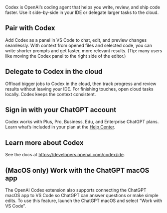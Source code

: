 Codex is OpenAI’s coding agent that helps you write, review, and ship code faster. Use it side-by-side in your IDE or delegate larger tasks to the cloud.

## Pair with Codex

Add Codex as a panel in VS Code to chat, edit, and preview changes seamlessly. With context from opened files and selected code, you can write shorter prompts and get faster, more relevant results. (Tip: many users like moving the Codex panel to the right side of the editor.)

## Delegate to Codex in the cloud

Offload bigger jobs to Codex in the cloud, then track progress and review results without leaving your IDE. For finishing touches, open cloud tasks locally. Codex keeps the context consistent.

## Sign in with your ChatGPT account

Codex works with Plus, Pro, Business, Edu, and Enterprise ChatGPT plans. Learn what’s included in your plan at the [Help Center](https://help.openai.com/en/articles/11369540).

## Learn more about Codex

See the docs at <https://developers.openai.com/codex/ide>.

## (MacOS only) Work with the ChatGPT macOS app

The OpenAI Codex extension also supports connecting the ChatGPT macOS app to VS Code so ChatGPT can answer questions or make simple edits. To use this feature, launch the ChatGPT macOS and select “Work with VS Code”.

